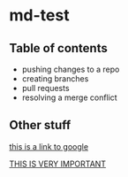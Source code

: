 # md-test

## Table of contents

- pushing changes to a repo
- creating branches
- pull requests
- resolving a merge conflict

## Other stuff

[this is a link to google](https://www.google.com)

[THIS IS VERY IMPORTANT](docs/important.md)

